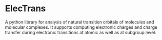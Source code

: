 # ElecTrans

A python library for analysis of natural transition orbitals of molecules and molecular complexes. It supports computing electronic charges and charge transfer during electronic transitions at atomic as well as at subgroup level.